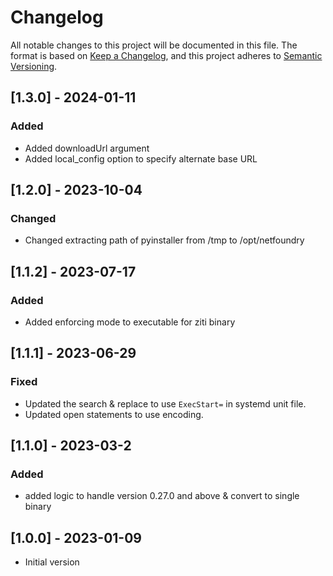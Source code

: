 # Changelog

All notable changes to this project will be documented in this file. The format is based on [Keep a Changelog](https://keepachangelog.com/en/1.0.0/), and this project adheres to [Semantic Versioning](https://semver.org/spec/v2.0.0.html).

## [1.3.0] - 2024-01-11

### Added

- Added downloadUrl argument
- Added local_config option to specify alternate base URL

## [1.2.0] - 2023-10-04

### Changed

- Changed extracting path of pyinstaller from /tmp to /opt/netfoundry


## [1.1.2] - 2023-07-17

### Added

- Added enforcing mode to executable for ziti binary

## [1.1.1] - 2023-06-29

### Fixed

- Updated the search & replace to use `ExecStart=` in systemd unit file.
- Updated open statements to use encoding.

## [1.1.0] - 2023-03-2

### Added 

- added logic to handle version 0.27.0 and above & convert to single binary 


## [1.0.0] - 2023-01-09

- Initial version
